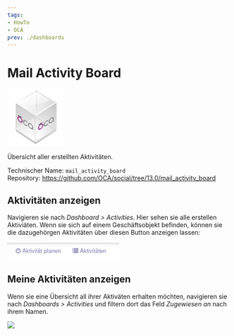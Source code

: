```yaml
---
tags:
- HowTo
- OCA
prev: ./dashboards
---
```

# Mail Activity Board
![icon_oca_app](assets/icon_oca_app.png)

Übersicht aller erstellten Aktivitäten.

Technischer Name: `mail_activity_board`\
Repository: <https://github.com/OCA/social/tree/13.0/mail_activity_board>

## Aktivitäten anzeigen

Navigieren sie nach *Dashboard > Activities*. Hier sehen sie alle erstellen Aktiviäten. Wenn sie sich auf einem Geschäftsobjekt befinden, können sie die dazugehörgen Aktivitäten über diesen Button anzeigen lassen:

![](assets/Mail%20Activity%20Board%20List.png)

## Meine Aktivitäten anzeigen

Wenn sie eine Übersicht all ihrer Aktiväten erhalten möchten, navigieren sie nach *Dashboards > Activities* und filtern dort das Feld *Zugewiesen an* nach ihrem Namen.

![](assets/Mail%20Activity%20Board%20Meine%20Aktivitäten.png)